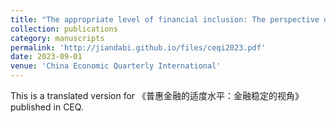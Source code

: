 ```yaml
---
title: "The appropriate level of financial inclusion: The perspective of financial stability"
collection: publications
category: manuscripts
permalink: 'http://jiandabi.github.io/files/ceqi2023.pdf'
date: 2023-09-01
venue: 'China Economic Quarterly International'
---
```


This is a translated version for 《普惠金融的适度水平：金融稳定的视角》 published in CEQ.
